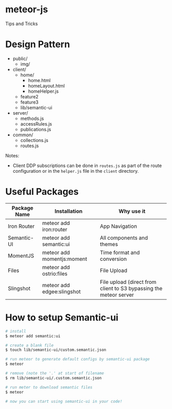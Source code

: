 # meteor-js

Tips and Tricks

# Design Pattern

- public/
  - img/
- client/
  - home/
    - home.html
    - homeLayout.html
    - homeHelper.js
  - feature2
  - feature3
  - lib/semantic-ui
- server/
  - methods.js
  - accessRules.js
  - publications.js
- common/
  - collections.js
  - routes.js  

Notes:
- Client DDP subscriptions can be done in `routes.js` as part of the route configuration or in the `helper.js` file in the `client` directory.

# Useful Packages
Package Name| Installation | Why use it
--- | --- | ---
Iron Router | meteor add iron:router | App Navigation
Semantic-UI | meteor add semantic:ui | All components and themes
MomentJS |  meteor add momentjs:moment | Time format and conversion
Files | meteor add ostrio:files | File Upload
Slingshot | meteor add edgee:slingshot | File upload (direct from client to S3 bypassing the meteor server



# How to setup Semantic-ui
```sh
# install 
$ meteor add semantic:ui

# create a blank file
$ touch lib/semantic-ui/custom.semantic.json

# run meteor to generate default configs by semantic-ui package 
$ meteor

# remove (note the '.' at start of filename
$ rm lib/semantic-ui/.custom.semantic.json

# run meter to download semantic files
$ meteor

# now you can start using semantic-ui in your code!
```
